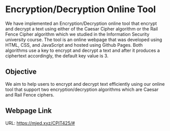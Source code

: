 # Encryption/Decryption Online Tool

We have implemented an Encryption/Decryption online tool that encrypt and decrypt a text using either of the Caesar Cipher algorithm or the Rail Fence Cipher algorithm which we studied in the Information Security university course. The tool is an online webpage that was developed using HTML, CSS, and JavaScript and hosted using Github Pages. Both algorithms use a key to encrypt and decrypt a text and after it produces a ciphertext accordingly, the default key value is 3.

## Objective

We aim to help users to encrypt and decrypt text efficiently using our online tool that support two encryption/decryption algorithms which are Caesar and Rail Fence ciphers.

## Webpage Link

URL: https://mjed.xyz/CPIT425/#
